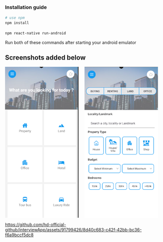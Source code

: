 ### Installation guide
```bash
# use npm
npm install 

npm react-native run-android
```

Run both of these commands after starting your android emulator

## Screenshots added below
<div style="display: flex; justify-content: space-between;">
  <img src="./imgs/cap1.PNG" alt="Image 1" width="48%">
  <img src="./imgs/cap2.PNG" alt="Image 2" width="48%">
</div>


https://github.com/hd-official-github/interviewApp/assets/91799426/8d40c683-c42f-42bb-bc36-f6a9bccf5dc8


